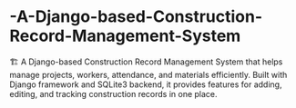 # -A-Django-based-Construction-Record-Management-System
🏗️ A Django-based Construction Record Management System that helps manage projects, workers, attendance, and materials efficiently. Built with Django framework and SQLite3 backend, it provides features for adding, editing, and tracking construction records in one place.
